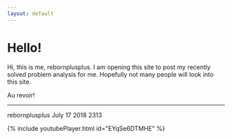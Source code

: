```yaml
---
layout: default
---
```


# Hello!

Hi, this is me, rebornplusplus. I am opening this site to post my recently solved problem analysis for me. Hopefully not many people will look into this site.

Au revoir!

* * *
rebornplusplus
July 17 2018 2313

{% include youtubePlayer.html id="EYqSe6DTMHE" %}
